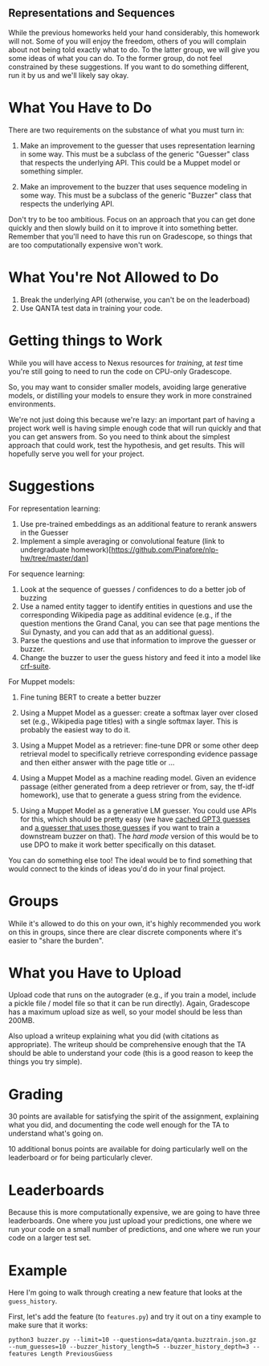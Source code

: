 Representations and Sequences
-----------------------------

While the previous homeworks held your hand considerably, this
homework will not.  Some of you will enjoy the freedom, others of you
will complain about not being told exactly what to do.  To the latter
group, we will give you some ideas of what you can do.  To the former
group, do not feel constrained by these suggestions.  If you want to
do something different, run it by us and we'll likely say okay.

What You Have to Do
===================

There are two requirements on the substance of what you must turn in:

 1. Make an improvement to the guesser that uses representation
 learning in some way.  This must be a subclass of the generic
 "Guesser" class that respects the underlying API.  This could be a
 Muppet model or something simpler.

 2. Make an improvement to the buzzer that uses sequence modeling in
 some way.  This must be a subclass of the generic "Buzzer" class that
 respects the underlying API.

Don't try to be too ambitious.  Focus on an approach that you can get
done quickly and then slowly build on it to improve it into something
better.  Remember that you'll need to have this run on Gradescope, so
things that are too computationally expensive won't work.

What You're Not Allowed to Do
=============================

  1.  Break the underlying API (otherwise, you can't be on the leaderboad)
  2.  Use QANTA test data in training your code.

Getting things to Work
===============

While you will have access to Nexus resources for *training*, at
*test* time you're still going to need to run the code on CPU-only
Gradescope.

So, you may want to consider smaller models, avoiding large generative
models, or distilling your models to ensure they work in more
constrained environments.

We're not just doing this because we're lazy: an important part of
having a project work well is having simple enough code that will run
quickly and that you can get answers from.  So you need to think about
the simplest approach that could work, test the hypothesis, and get
results.  This will hopefully serve you well for your project.

Suggestions
===========

For representation learning:

  1.  Use pre-trained embeddings as an additional feature to rerank answers in the Guesser  
  2.  Implement a simple averaging or convolutional feature (link to
  undergraduate
  homework)[https://github.com/Pinafore/nlp-hw/tree/master/dan]

For sequence learning:

  1.  Look at the sequence of guesses / confidences to do a better job
  of buzzing
  2.  Use a named entity tagger to identify entities in
  questions and use the corresponding Wikipedia page as additinal
  evidence (e.g., if the question mentions the Grand Canal, you can
  see that page mentions the Sui Dynasty, and you can add that as an
  additional guess).
  3.  Parse the questions and use that information to improve the
  guesser or buzzer.
  4.  Change the buzzer to user the guess history and feed it into a model like [crf-suite](https://pypi.org/project/python-crfsuite/).

For Muppet models:

 1. Fine tuning BERT to create a better buzzer

 2. Using a Muppet Model as a guesser: create a softmax layer over
   closed set (e.g., Wikipedia page titles) with a single softmax
   layer.  This is probably the easiest way to do it.

 3. Using a Muppet Model as a retriever: fine-tune DPR or some other
   deep retrieval model to specifically retrieve corresponding
   evidence passage and then either answer with the page title or ...

 4. Using a Muppet Model as a machine reading model.  Given an evidence
   passage (either generated from a deep retriever or from, say, the
   tf-idf homework), use that to generate a guess string from the
   evidence.

 5. Using a Muppet Model as a generative LM guesser.  You could use APIs for
   this, which should be pretty easy (we have [cached GPT3
   guesses](https://github.com/Pinafore/848Q/blob/main/models/gpt_cache.tar.gz)
   and [a guesser that uses those
   guesses](https://github.com/Pinafore/848Q/blob/main/muppet/gpr_guesser.py)
   if you want to train a downstream buzzer on that).  The *hard mode* version
   of this would be to use DPO to make it work better specifically on this
   dataset.

You can do something else too!  The ideal would be to find something
that would connect to the kinds of ideas you'd do in your final
project.

Groups
======

While it's allowed to do this on your own, it's highly recommended you
work on this in groups, since there are clear discrete components
where it's easier to "share the burden".

What you Have to Upload
=======================

Upload code that runs on the autograder (e.g., if you train a model,
include a pickle file / model file so that it can be run directly).
Again, Gradescope has a maximum upload size as well, so your model
should be less than 200MB.

Also upload a writeup explaining what you did (with citations as
appropriate).  The writeup should be comprehensive enough that the TA
should be able to understand your code (this is a good reason to keep
the things you try simple).

Grading
=======

30 points are available for satisfying the spirit of the assignment,
explaining what you did, and documenting the code well enough for the
TA to understand what's going on.

10 additional bonus points are available for doing particularly well on the
leaderboard or for being particularly clever.


Leaderboards
=========

Because this is more computationally expensive, we are going to have
three leaderboards.  One where you just upload your predictions, one
where we run your code on a small number of predictions, and one where
we run your code on a larger test set.

Example
======

Here I'm going to walk through creating a new feature that looks at
the `guess_history`.

First, let's add the feature (to `features.py`) and try it out on a
tiny example to make sure that it works:

    python3 buzzer.py --limit=10 --questions=data/qanta.buzztrain.json.gz --num_guesses=10 --buzzer_history_length=5 --buzzer_history_depth=3 --features Length PreviousGuess
